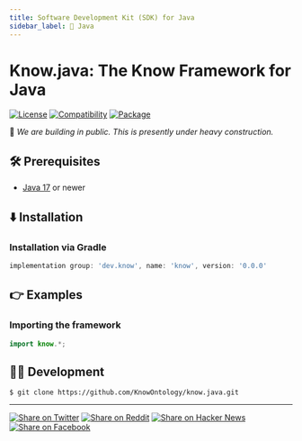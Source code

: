 ```yaml
---
title: Software Development Kit (SDK) for Java
sidebar_label: 🚧 Java
---
```


# Know.java: The Know Framework for Java

[![License](https://img.shields.io/badge/license-Public%20Domain-blue.svg)](https://unlicense.org)
[![Compatibility](https://img.shields.io/badge/java-17-blue)](https://en.wikipedia.org/wiki/Java_version_history#Java_17)
[![Package](https://img.shields.io/badge/release-0.0.0-orange)](#)

🚧 _We are building in public. This is presently under heavy construction._

## 🛠️ Prerequisites

- [Java 17](https://en.wikipedia.org/wiki/Java_version_history#Java_17)
  or newer

## ⬇️ Installation

### Installation via Gradle

```groovy
implementation group: 'dev.know', name: 'know', version: '0.0.0'
```

## 👉 Examples

### Importing the framework

```java
import know.*;
```

## 👨‍💻 Development

```console
$ git clone https://github.com/KnowOntology/know.java.git
```

---

[![Share on Twitter](https://img.shields.io/badge/share%20on-twitter-03A9F4?logo=twitter)](https://twitter.com/share?url=https://github.com/KnowOntology/know.java&text=Know.java:%20The%20Know%20Framework%20for%20Java)
[![Share on Reddit](https://img.shields.io/badge/share%20on-reddit-red?logo=reddit)](https://reddit.com/submit?url=https://github.com/KnowOntology/know.java&title=Know.java:%20The%20Know%20Framework%20for%20Java)
[![Share on Hacker News](https://img.shields.io/badge/share%20on-hacker%20news-orange?logo=ycombinator)](https://news.ycombinator.com/submitlink?u=https://github.com/KnowOntology/know.java&t=Know.java:%20The%20Know%20Framework%20for%20Java)
[![Share on Facebook](https://img.shields.io/badge/share%20on-facebook-1976D2?logo=facebook)](https://www.facebook.com/sharer/sharer.php?u=https://github.com/KnowOntology/know.java)
